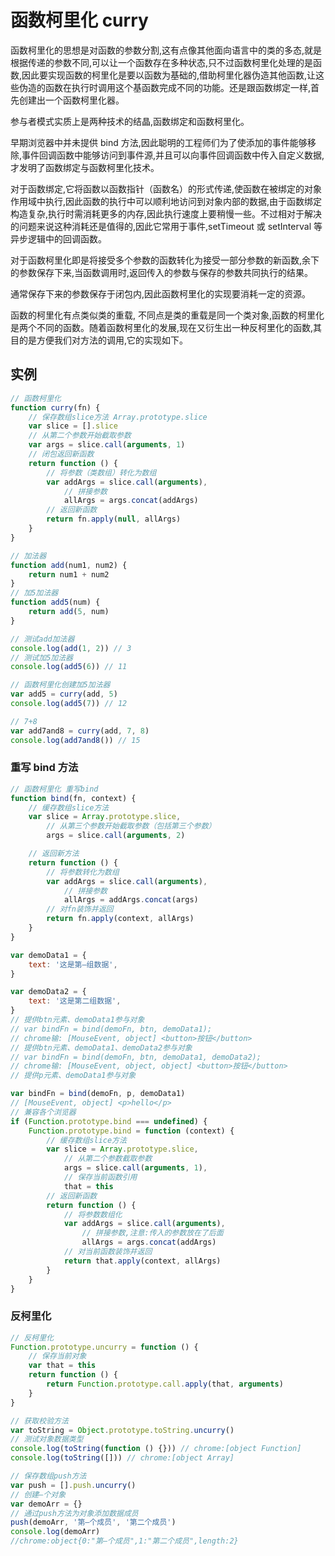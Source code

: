 # 函数柯里化 curry

函数柯里化的思想是对函数的参数分割,这有点像其他面向语言中的类的多态,就是根据传递的参数不同,可以让一个函数存在多种状态,只不过函数柯里化处理的是函数,因此要实现函数的柯里化是要以函数为基础的,借助柯里化器伪造其他函数,让这些伪造的函数在执行时调用这个基函数完成不同的功能。还是跟函数绑定一样,首先创建出一个函数柯里化器。

参与者模式实质上是两种技术的结晶,函数绑定和函数柯里化。

早期浏览器中并未提供 bind 方法,因此聪明的工程师们为了使添加的事件能够移除,事件回调函数中能够访问到事件源,并且可以向事件回调函数中传入自定义数据,才发明了函数绑定与函数柯里化技术。

对于函数绑定,它将函数以函数指针（函数名）的形式传递,使函数在被绑定的对象作用域中执行,因此函数的执行中可以顺利地访问到对象内部的数据,由于函数绑定构造复杂,执行时需消耗更多的内存,因此执行速度上要稍慢一些。不过相对于解决的问题来说这种消耗还是值得的,因此它常用于事件,setTimeout 或 setInterval 等异步逻辑中的回调函数。

对于函数柯里化即是将接受多个参数的函数转化为接受一部分参数的新函数,余下的参数保存下来,当函数调用时,返回传入的参数与保存的参数共同执行的结果。

通常保存下来的参数保存于闭包内,因此函数柯里化的实现要消耗一定的资源。

函数的柯里化有点类似类的重载, 不同点是类的重载是同一个类对象,函数的柯里化是两个不同的函数。随着函数柯里化的发展,现在又衍生出一种反柯里化的函数,其目的是方便我们对方法的调用,它的实现如下。

## 实例

```js
// 函数柯里化
function curry(fn) {
	// 保存数组slice方法 Array.prototype.slice
	var slice = [].slice
	// 从第二个参数开始截取参数
	var args = slice.call(arguments, 1)
	// 闭包返回新函数
	return function () {
		// 将参数（类数组）转化为数组
		var addArgs = slice.call(arguments),
			// 拼接参数
			allArgs = args.concat(addArgs)
		// 返回新函数
		return fn.apply(null, allArgs)
	}
}

// 加法器
function add(num1, num2) {
	return num1 + num2
}
// 加5加法器
function add5(num) {
	return add(5, num)
}

// 测试add加法器
console.log(add(1, 2)) // 3
// 测试加5加法器
console.log(add5(6)) // 11

// 函数柯里化创建加5加法器
var add5 = curry(add, 5)
console.log(add5(7)) // 12

// 7+8
var add7and8 = curry(add, 7, 8)
console.log(add7and8()) // 15
```

### 重写 bind 方法

```js
// 函数柯里化 重写bind
function bind(fn, context) {
	// 缓存数组slice方法
	var slice = Array.prototype.slice,
		// 从第三个参数开始截取参数（包括第三个参数）
		args = slice.call(arguments, 2)

	// 返回新方法
	return function () {
		// 将参数转化为数组
		var addArgs = slice.call(arguments),
			// 拼接参数
			allArgs = addArgs.concat(args)
		// 对fn装饰并返回
		return fn.apply(context, allArgs)
	}
}

var demoData1 = {
	text: '这是第—组数据',
}

var demoData2 = {
	text: '这是第二组数据',
}
// 提供btn元素、demoData1参与对象
// var bindFn = bind(demoFn, btn, demoData1);
// chrome输: [MouseEvent, object] <button>按钮</button>
// 提供btn元素、demoData1、demoData2参与对象
// var bindFn = bind(demoFn, btn, demoData1, demoData2);
// chrome输: [MouseEvent, object, object] <button>按钮</button>
// 提供p元素、demoData1参与对象

var bindFn = bind(demoFn, p, demoData1)
// [MouseEvent, object] <p>hello</p>
// 兼容各个浏览器
if (Function.prototype.bind === undefined) {
	Function.prototype.bind = function (context) {
		// 缓存数组slice方法
		var slice = Array.prototype.slice,
			// 从第二个参数截取参数
			args = slice.call(arguments, 1),
			// 保存当前函数引用
			that = this
		// 返回新函数
		return function () {
			// 将参数数组化
			var addArgs = slice.call(arguments),
				// 拼接参数,注意:传入的参数放在了后面
				allArgs = args.concat(addArgs)
			// 对当前函数装饰并返回
			return that.apply(context, allArgs)
		}
	}
}
```

### 反柯里化

```js
// 反柯里化
Function.prototype.uncurry = function () {
	// 保存当前对象
	var that = this
	return function () {
		return Function.prototype.call.apply(that, arguments)
	}
}

// 获取校验方法
var toString = Object.prototype.toString.uncurry()
// 测试对象数据类型
console.log(toString(function () {})) // chrome:[object Function]
console.log(toString([])) // chrome:[object Array]

// 保存数组push方法
var push = [].push.uncurry()
// 创建—个对象
var demoArr = {}
// 通过push方法为对象添加数据成员
push(demoArr, '第—个成员', '第二个成员')
console.log(demoArr)
//chrome:object{0:"第—个成员",1:"第二个成员",length:2}
```
